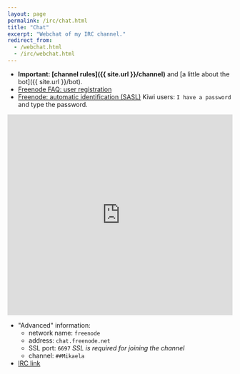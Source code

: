 ```yaml
---
layout: page
permalink: /irc/chat.html
title: "Chat"
excerpt: "Webchat of my IRC channel."
redirect_from:
  - /webchat.html
  - /irc/webchat.html
---
```


<!-- You must (usually) be registered to freenode IRC network for joining the
channel (in order to reduce spam).
* If you are registered, please write your registered nickname as Nickname
  and check the `I have a password` box and write your password to the
  `Password` box.
* If you aren't registered, don't check the box or type password, but
  instead type `/query nickserv` and type
  `register YOURPASSWORD you@example.org`. Check your email and copy-paste
  `VERIFY secretcode` from there and type `/join ##Mikaela` and you are on
  the channel and can use the above instructions next time. -->

* **Important: [channel rules]({{ site.url }}/channel)** and
[a little about the bot]({{ site.url }}/bot).
* [Freenode FAQ: user registration](https://freenode.net/faq.shtml#userregistration)
* [Freenode: automatic identification (SASL)](https://freenode.net/sasl)
  Kiwi users: `I have a password` and type the password.

<iframe src="https://kiwiirc.com/client?settings=371cbadad7d7d75d5c73855f8ae4395d" style="border:0; width:100%; height:450px;"></iframe>

* "Advanced" information:
    * network name: `freenode`
    * address: `chat.freenode.net`
    * SSL port: `6697` *SSL is required for joining the channel*
    * channel: `##Mikaela`
* [IRC link](ircs://chat.freenode.net:6697/%23%23Mikaela)
